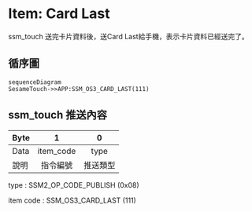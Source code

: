 # Item: Card Last

ssm_touch 送完卡片資料後，送Card Last給手機，表示卡片資料已經送完了。

## 循序圖

```mermaid
sequenceDiagram
SesameTouch->>APP:SSM_OS3_CARD_LAST(111)
```

## ssm_touch 推送內容
| Byte | 1         | 0    |
|-------|:---------:|:----:|
| Data  | item_code | type |
| 說明    | 指令編號      | 推送類型 |

type : SSM2_OP_CODE_PUBLISH (0x08)

item code : SSM_OS3_CARD_LAST (111)

